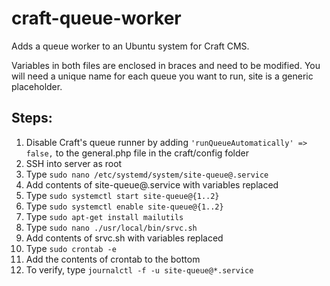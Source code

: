 # craft-queue-worker
Adds a queue worker to an Ubuntu system for Craft CMS.

Variables in both files are enclosed in braces and need to be modified. You will need a unique name for each queue you want to run, site is a generic placeholder.

## Steps:
1. Disable Craft's queue runner by adding `'runQueueAutomatically' => false,` to the general.php file in the craft/config folder
2. SSH into server as root
4. Type `sudo nano /etc/systemd/system/site-queue@.service`
5. Add contents of site-queue@.service with variables replaced
6. Type `sudo systemctl start site-queue@{1..2}`
7. Type `sudo systemctl enable site-queue@{1..2}`
8. Type `sudo apt-get install mailutils`
9. Type `sudo nano ./usr/local/bin/srvc.sh`
10. Add contents of srvc.sh with variables replaced
11. Type `sudo crontab -e`
12. Add the contents of crontab to the bottom
13. To verify, type `journalctl -f -u site-queue@*.service`
